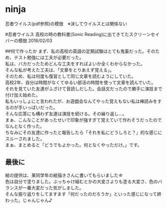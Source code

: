 # ninja
忍者ウイルス(pdf参照)の模倣　※決してウイルスとは関係ない  

#忍者ウイルス
高校の時の教科書(Sonic Reading)に出てきてたスクリーンセイバーの模倣 2016/02/03  

##何で作ったか
まず、私の高校の英語の定期試験はとても鬼畜だった。そのため、テスト勉強には工夫が必要だった。  
私は、バカだったためどんな工夫をすればよいか全くわからなかった。  
そんな私が考えた工夫は、「文章をとりあえず覚える」。  
そのため、私は何度も復習として同じ文章を読むようにしていた。  
高校2年、自分は時間がなくてゆるい部活の時間を使って文章を読んでいた。  
それを見ていた友達がふざけて音読しだした。会話文だったので勝手に演技まで付け加え始めた。  
私もいっしょにと言われたが、お遊戯会なんてやった覚えもない私は棒読みをするのが手いっぱいだった。  
そんな応答にも構わず友達は演技を続ける。その繰り返し…。  
まぁ、こんなことがあったせいで印象が強すぎて覚えていて作れそうだったのでなんとなく作った。  
ちなみにその友達に作ったと報告したら「それを私にどうしろと？」的な感じにスルーされました。  
まぁ、まとめると「どうでもよかった。何となくやっただけ。」です。  

## 最後に
絵の提供は、某同学年の絵描きさんに書いてもらいました☆  
色は自分で塗りました。ぶっちゃけ組むとかの大変さよりも塗る大変さ、色のバランスが一番大変だった気がしました。  
そんな振り返りをしてますます「何だったのだろうか」といった感じになって終わった。じゃんじゃん♪  
